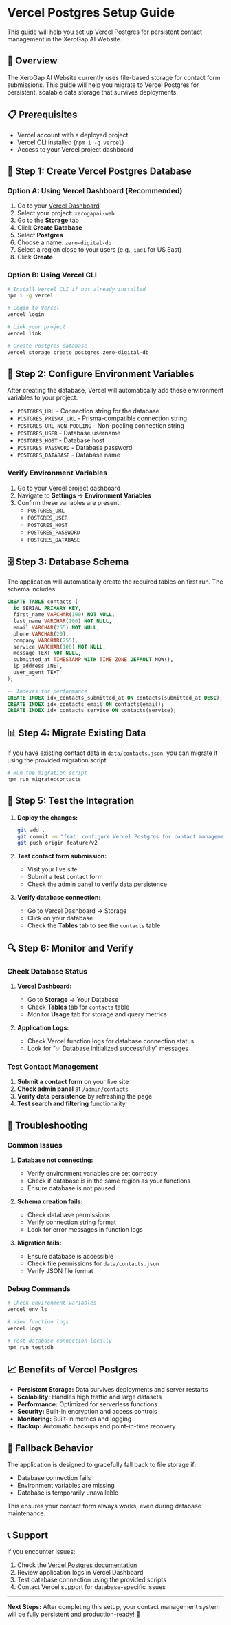 # Vercel Postgres Setup Guide

This guide will help you set up Vercel Postgres for persistent contact management in the XeroGap AI Website.

## 🎯 Overview

The XeroGap AI Website currently uses file-based storage for contact form submissions. This guide will help you migrate to Vercel Postgres for persistent, scalable data storage that survives deployments.

## 📋 Prerequisites

- Vercel account with a deployed project
- Vercel CLI installed (`npm i -g vercel`)
- Access to your Vercel project dashboard

## 🚀 Step 1: Create Vercel Postgres Database

### Option A: Using Vercel Dashboard (Recommended)

1. Go to your [Vercel Dashboard](https://vercel.com/dashboard)
2. Select your project: `xerogapai-web`
3. Go to the **Storage** tab
4. Click **Create Database**
5. Select **Postgres**
6. Choose a name: `zero-digital-db`
7. Select a region close to your users (e.g., `iad1` for US East)
8. Click **Create**

### Option B: Using Vercel CLI

```bash
# Install Vercel CLI if not already installed
npm i -g vercel

# Login to Vercel
vercel login

# Link your project
vercel link

# Create Postgres database
vercel storage create postgres zero-digital-db
```

## 🔧 Step 2: Configure Environment Variables

After creating the database, Vercel will automatically add these environment variables to your project:

- `POSTGRES_URL` - Connection string for the database
- `POSTGRES_PRISMA_URL` - Prisma-compatible connection string
- `POSTGRES_URL_NON_POOLING` - Non-pooling connection string
- `POSTGRES_USER` - Database username
- `POSTGRES_HOST` - Database host
- `POSTGRES_PASSWORD` - Database password
- `POSTGRES_DATABASE` - Database name

### Verify Environment Variables

1. Go to your Vercel project dashboard
2. Navigate to **Settings** → **Environment Variables**
3. Confirm these variables are present:
   - `POSTGRES_URL`
   - `POSTGRES_USER`
   - `POSTGRES_HOST`
   - `POSTGRES_PASSWORD`
   - `POSTGRES_DATABASE`

## 🗄️ Step 3: Database Schema

The application will automatically create the required tables on first run. The schema includes:

```sql
CREATE TABLE contacts (
  id SERIAL PRIMARY KEY,
  first_name VARCHAR(100) NOT NULL,
  last_name VARCHAR(100) NOT NULL,
  email VARCHAR(255) NOT NULL,
  phone VARCHAR(20),
  company VARCHAR(255),
  service VARCHAR(100) NOT NULL,
  message TEXT NOT NULL,
  submitted_at TIMESTAMP WITH TIME ZONE DEFAULT NOW(),
  ip_address INET,
  user_agent TEXT
);

-- Indexes for performance
CREATE INDEX idx_contacts_submitted_at ON contacts(submitted_at DESC);
CREATE INDEX idx_contacts_email ON contacts(email);
CREATE INDEX idx_contacts_service ON contacts(service);
```

## 📊 Step 4: Migrate Existing Data

If you have existing contact data in `data/contacts.json`, you can migrate it using the provided migration script:

```bash
# Run the migration script
npm run migrate:contacts
```

## 🧪 Step 5: Test the Integration

1. **Deploy the changes:**
   ```bash
   git add .
   git commit -m "feat: configure Vercel Postgres for contact management"
   git push origin feature/v2
   ```

2. **Test contact form submission:**
   - Visit your live site
   - Submit a test contact form
   - Check the admin panel to verify data persistence

3. **Verify database connection:**
   - Go to Vercel Dashboard → Storage
   - Click on your database
   - Check the **Tables** tab to see the `contacts` table

## 🔍 Step 6: Monitor and Verify

### Check Database Status

1. **Vercel Dashboard:**
   - Go to **Storage** → Your Database
   - Check **Tables** tab for `contacts` table
   - Monitor **Usage** tab for storage and query metrics

2. **Application Logs:**
   - Check Vercel function logs for database connection status
   - Look for "✅ Database initialized successfully" messages

### Test Contact Management

1. **Submit a contact form** on your live site
2. **Check admin panel** at `/admin/contacts`
3. **Verify data persistence** by refreshing the page
4. **Test search and filtering** functionality

## 🚨 Troubleshooting

### Common Issues

1. **Database not connecting:**
   - Verify environment variables are set correctly
   - Check if database is in the same region as your functions
   - Ensure database is not paused

2. **Schema creation fails:**
   - Check database permissions
   - Verify connection string format
   - Look for error messages in function logs

3. **Migration fails:**
   - Ensure database is accessible
   - Check file permissions for `data/contacts.json`
   - Verify JSON file format

### Debug Commands

```bash
# Check environment variables
vercel env ls

# View function logs
vercel logs

# Test database connection locally
npm run test:db
```

## 📈 Benefits of Vercel Postgres

- **Persistent Storage:** Data survives deployments and server restarts
- **Scalability:** Handles high traffic and large datasets
- **Performance:** Optimized for serverless functions
- **Security:** Built-in encryption and access controls
- **Monitoring:** Built-in metrics and logging
- **Backup:** Automatic backups and point-in-time recovery

## 🔄 Fallback Behavior

The application is designed to gracefully fall back to file storage if:
- Database connection fails
- Environment variables are missing
- Database is temporarily unavailable

This ensures your contact form always works, even during database maintenance.

## 📞 Support

If you encounter issues:

1. Check the [Vercel Postgres documentation](https://vercel.com/docs/storage/vercel-postgres)
2. Review application logs in Vercel Dashboard
3. Test database connection using the provided scripts
4. Contact Vercel support for database-specific issues

---

**Next Steps:** After completing this setup, your contact management system will be fully persistent and production-ready! 🎉
